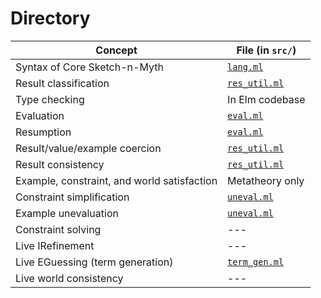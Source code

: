 # Directory

| Concept                                     | File (in `src/`)
| ------------------------------------------- | ------------------------------
| Syntax of Core Sketch-n-Myth                | [`lang.ml`](src/lang.ml)
| Result classification                       | [`res_util.ml`](src/res_util.ml)
| Type checking                               | In Elm codebase
| Evaluation                                  | [`eval.ml`](src/eval.ml)
| Resumption                                  | [`eval.ml`](src/eval.ml)
| Result/value/example coercion               | [`res_util.ml`](src/res_util.ml)
| Result consistency                          | [`res_util.ml`](src/res_util.ml)
| Example, constraint, and world satisfaction | Metatheory only
| Constraint simplification                   | [`uneval.ml`](src/uneval.ml)
| Example unevaluation                        | [`uneval.ml`](src/uneval.ml)
| Constraint solving                          | ---
| Live IRefinement                            | ---
| Live EGuessing (term generation)            | [`term_gen.ml`](src/term_gen.ml)
| Live world consistency                      | ---

